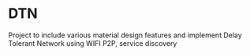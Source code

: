 # DTN
Project to include various material design features and implement Delay Tolerant Network using WIFI P2P, service discovery

